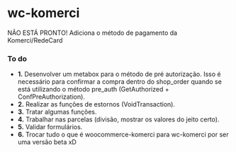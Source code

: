 # wc-komerci
NÃO ESTÁ PRONTO! Adiciona o método de pagamento da Komerci/RedeCard

### To do ###

- **1.** Desenvolver um metabox para o método de pré autorização. Isso é necessário para confirmar a compra dentro do shop_order quando se está utilizando o método pre_auth (GetAuthorized + ConfPreAuthorization).
- **2.** Realizar as funções de estornos (VoidTransaction).
- **3.** Tratar algumas funções.
- **4.** Trabalhar nas parcelas (divisão, mostrar os valores do jeito certo).
- **5.** Validar formulários.
- **6.** Trocar tudo o que é woocommerce-komerci para wc-komerci por ser uma versão beta xD
